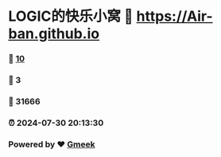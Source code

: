 # LOGIC的快乐小窝 :link: https://Air-ban.github.io 
### :page_facing_up: [10](https://Air-ban.github.io/tag.html) 
### :speech_balloon: 3 
### :hibiscus: 31666 
### :alarm_clock: 2024-07-30 20:13:30 
### Powered by :heart: [Gmeek](https://github.com/Meekdai/Gmeek)
